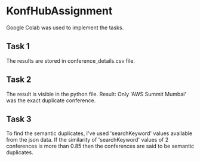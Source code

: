# KonfHubAssignment

Google Colab was used to implement the tasks. 

## Task 1

The results are stored in conference_details.csv file.

## Task 2

The result is visible in the python file. Result: Only 'AWS Summit Mumbai' was the exact duplicate conference.

## Task 3
To find the semantic duplicates, I've used 'searchKeyword' values available from the json data. If the similarity of 'searchKeyword' values of 2 conferences is more than 0.85 then the conferences are said to be semantic duplicates.
